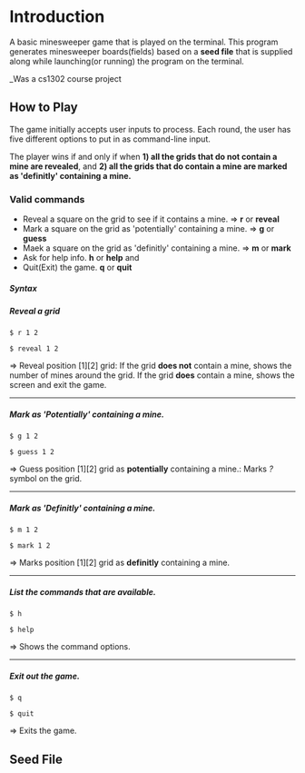 # Introduction 
A basic minesweeper game that is played on the terminal.
This program generates minesweeper boards(fields) based on a **seed file** that is supplied along while launching(or running) the program on the terminal.


_Was a cs1302 course project 


## How to Play
The game initially accepts user inputs to process. Each round, the user has five different options to put in as command-line input.

The player wins if and only if when 
**1) all the grids that do not contain a mine are revealed**, 
and 
**2) all the grids that do contain a mine are marked as 'definitly' containing a mine.**

### Valid commands
* Reveal a square on the grid to see if it contains a mine. => **r** or **reveal**
* Mark a square on the grid as 'potentially' containing a mine. => **g** or **guess**
* Maek a square on the grid as 'definitly' containing a mine. => **m** or **mark**
* Ask for help info. **h** or **help**
and
* Quit(Exit) the game. **q** or **quit**

##### Syntax

##### Reveal a grid
```
$ r 1 2
```
```
$ reveal 1 2
```
=> Reveal position [1][2] grid:
If the grid **does not** contain a mine, shows the number of mines around the grid.
If the grid **does** contain a mine, shows the <game over> screen and exit the game.
***
  
##### Mark as 'Potentially' containing a mine.
```
$ g 1 2
```
```
$ guess 1 2
```
=> Guess position [1][2] grid as **potentially** containing a mine.:
Marks _?_ symbol on the grid.
***

##### Mark as 'Definitly' containing a mine.
```
$ m 1 2
```
```
$ mark 1 2
```
=> Marks position [1][2] grid as **definitly** containing a mine.
***

##### List the commands that are available.
```
$ h
```
```
$ help
```
=> Shows the command options.
***

##### Exit out the game.
```
$ q
```
```
$ quit
```
=> Exits the game.


## Seed File

